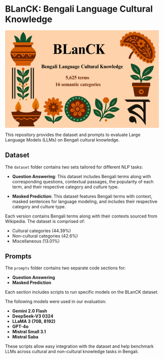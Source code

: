 # BLanCK: Bengali Language Cultural Knowledge
<img align="center"  src="BLanCK-pic.png" alt="BLanCK">


This repository provides the dataset and prompts to evaluate Large Language Models (LLMs) on Bengali cultural knowledge.

## Dataset

The `dataset` folder contains two sets tailored for different NLP tasks:

- **Question Answering**: This dataset includes Bengali terms along with corresponding questions, contextual passages, the popularity of each term, and their respective category and culture type.

- **Masked Prediction**: This dataset features Bengali terms with context, masked sentences for language modeling, and includes their respective category and culture type.

Each version contains Bengali terms along with their contexts sourced from Wikipedia. The dataset is comprised of:

- Cultural categories (44.39%)  
- Non-cultural categories (42.6%)  
- Miscellaneous (13.01%)

## Prompts

The `prompts` folder contains two separate code sections for:

- **Question Answering**
- **Masked Prediction**

Each section includes scripts to run specific models on the BLanCK dataset.

The following models were used in our evaluation:

- **Gemini 2.0 Flash**
- **DeepSeek-V3 0324**
- **LLaMA 3 (70B, 8192)**
- **GPT-4o**
- **Mistral Small 3.1**
- **Mistral Saba**

These scripts allow easy integration with the dataset and help benchmark LLMs across cultural and non-cultural knowledge tasks in Bengali.
